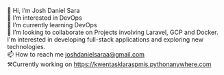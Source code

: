 👋 Hi, I’m Josh Daniel Sara<br>
👀 I’m interested in DevOps<br>
🌱 I’m currently learning DevOps<br>
💞️ I’m looking to collaborate on Projects involving Laravel, GCP and Docker. I'm interested in developing full-stack applications and exploring new technologies.<br>
📫 How to reach me joshdanielsaraa@gmail.com<br>
⚒Currently working on https://kwentasklaraspmis.pythonanywhere.com<br>

<!---
josh-zanecoder/josh-zanecoder is a ✨ special ✨ repository because its `README.md` (this file) appears on your GitHub profile.
You can click the Preview link to take a look at your changes. 
--->
